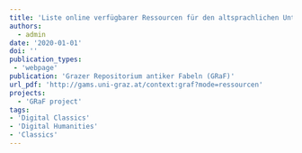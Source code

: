 ```yaml
---
title: 'Liste online verfügbarer Ressourcen für den altsprachlichen Unterricht'
authors:
  - admin
date: '2020-01-01'
doi: ''
publication_types:
 - 'webpage'
publication: 'Grazer Repositorium antiker Fabeln (GRaF)'
url_pdf: 'http://gams.uni-graz.at/context:graf?mode=ressourcen'
projects:
  - 'GRaF project'
tags:
- 'Digital Classics'
- 'Digital Humanities'
- 'Classics'
---
```

